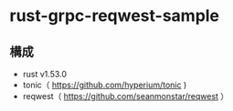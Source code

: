# rust-grpc-reqwest-sample

## 構成
- rust v1.53.0
- tonic（ https://github.com/hyperium/tonic )
- reqwest（ https://github.com/seanmonstar/reqwest ）

